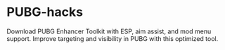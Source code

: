 # PUBG-hacks
Download PUBG Enhancer Toolkit with ESP, aim assist, and mod menu support. Improve targeting and visibility in PUBG with this optimized tool.
